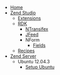  - [Home](#/en/home.md)
 - [Zend Studio](#/en/zendstudio/studio.md)
    - [Extensions](#/en/cms/extensions.md)
    - [RDK](#/en/cms/platform.md)
        * [NTransifex](#/en/cms/platform/facebook.md)
        * [JFeed](#/en/cms/platform/feed.md)
        * NForm
            * [Fields](#/en/cms/platform/form/fields.md)
    - [Recipes](#/en/cms/recipes.md)
 - [Zend Server](#/en/zendserver/server.md)
 	- Ubuntu 12.04.3
	 	* [Setup Ubuntu](#/en/zendserver/ubuntu/setup.md)
